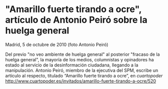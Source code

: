 # "Amarillo fuerte tirando a ocre", artículo de Antonio Peiró sobre la huelga general

Madrid, 5 de octubre de 2010 (foto Antonio Peiró)

Del previo "no veo ambiente de huelga general" al posterior "fracaso de la huelga general", la mayoría de los medios, columnistas y opinadores ha estado al servicio de la desinformación ciudadana, llegando a la manipulación. Antonio Peiró, miembro de la ejecutiva del SPM, escribe un artículo al respecto, titulado “Amarillo fuerte tirando a ocre”, en *cuartopoder* http://www.cuartopoder.es/invitados/amarillo-fuerte-tirando-a-ocre/520
